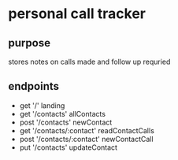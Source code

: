 # personal call tracker

## purpose
stores notes on calls made and follow up requried

## endpoints
- get '/'  landing
- get '/contacts' allContacts
- post '/contacts' newContact
- get '/contacts/:contact' readContactCalls
- post '/contacts/:contact' newContactCall
- put '/contacts' updateContact